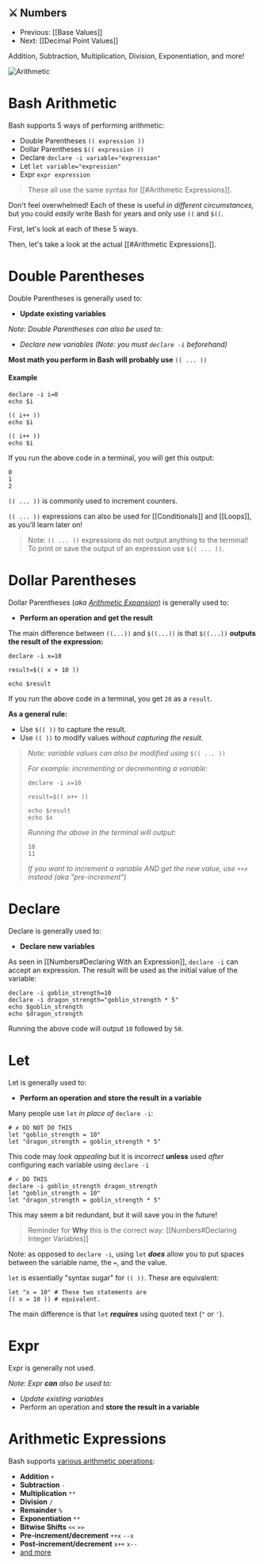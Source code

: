 ## ⚔️ Numbers

- Previous: [[Base Values]]
- Next: [[Decimal Point Values]]

Addition, Subtraction, Multiplication, Division, Exponentiation, and more!

![Arithmetic](Arithmetic.jpg)

# Bash Arithmetic

Bash supports 5 ways of performing arithmetic:
- Double Parentheses `(( expression ))`
- Dollar Parentheses `$(( expression ))`
- Declare `declare -i variable="expression"`
- Let `let variable="expression"`
- Expr `expr expression`

> These all use the same syntax for [[#Arithmetic Expressions]].

Don't feel overwhelmed! Each of these is useful _in different circumstances,_ but you could *easily* write Bash for years and only use `((` and `$((`.

First, let's look at each of these 5 ways.

Then, let's take a look at the actual [[#Arithmetic Expressions]].

# Double Parentheses

Double Parentheses is generally used to:
- **Update existing variables**

*Note: Double Parentheses can also be used to:*
- *Declare new variables (Note: you must `declare -i` beforehand)*

**Most math you perform in Bash will probably use** `(( ... ))`

#### Example

```shell
declare -i i=0
echo $i

(( i++ ))
echo $i

(( i++ ))
echo $i
```

If you run the above code in a terminal, you will get this output:

```
0
1
2
```

`(( ... ))` is commonly used to increment counters.

`(( ... ))` expressions can also be used for [[Conditionals]] and [[Loops]], as you'll learn later on!

> Note: `(( ... ))` expressions do not output anything to the terminal!
> To print or save the output of an expression use `$(( ... ))`.

# Dollar Parentheses

Dollar Parentheses (_aka [Arithmetic Expansion](https://www.gnu.org/software/bash/manual/html_node/Arithmetic-Expansion.html)_) is generally used to:
- **Perform an operation and get the result**


The main difference between `((...))` and `$((...))` is that `$((...))` **outputs the result of the expression:**

```shell
declare -i x=10

result=$(( x + 10 ))

echo $result
```

If you run the above code in a terminal, you get `20` as a `result`.


**As a general rule:**
- Use `$(( ))` to capture the result.
- Use `(( ))` to modify values _without capturing the result._

> *Note: variable values can also be modified using* `$(( ... ))`
>
> _For example: incrementing or decrementing a variable:_
>
> ```shell
> declare -i x=10
> 
> result=$(( x++ ))
> 
> echo $result
> echo $x
> ```
> 
> *Running the above in the terminal will output:*
> ```
> 10
> 11
> ```
> 
> _If you want to increment a variable AND get the new value, use `++x` instead (aka "pre-increment")_

# Declare

Declare is generally used to:
- **Declare new variables**

As seen in [[Numbers#Declaring With an Expression]], `declare -i` can accept an expression. The result will be used as the initial value of the variable:

```shell
declare -i goblin_strength=10
declare -i dragon_strength="goblin_strength * 5"
echo $goblin_strength
echo $dragon_strength
```

Running the above code will output `10` followed by `50`.

# Let

Let is generally used to:
- **Perform an operation and store the result in a variable**

Many people use `let` _in place of_ `declare -i`:

```shell
# ✗ DO NOT DO THIS
let "goblin_strength = 10"
let "dragon_strength = goblin_strength * 5"
```

This code may _look appealing_ but it is _incorrect_ **unless** used _after_ configuring each variable using `declare -i`

```shell
# ✓ DO THIS
declare -i goblin_strength dragon_strength
let "goblin_strength = 10"
let "dragon_strength = goblin_strength * 5"
```

This may seem a bit redundant, but it will save you in the future!

> Reminder for **Why** this is the correct way:
> [[Numbers#Declaring Integer Variables]]

Note: as opposed to `declare -i`, using `let` **_does_** allow you to put spaces between the variable name, the `=`, and the value.

`let` is essentially "syntax sugar" for `(( ))`. These are equivalent:

```shell
let "x = 10" # These two statements are
(( x = 10 )) # equivalent.
```

The main difference is that `let` **_requires_** using quoted text (`"` or `'`).

# Expr
Expr is generally not used.

*Note: Expr **can** also be used to:*
- *Update existing variables*
- Perform an operation and **store the result in a variable**


# Arithmetic Expressions

Bash supports [various arithmetic operations](https://www.gnu.org/software/bash/manual/html_node/Shell-Arithmetic.html#Shell-Arithmetic):
- **Addition** `+`
- **Subtraction** `-`
- **Multiplication** `**`
- **Division** `/`
- **Remainder** `%`
- **Exponentiation** `**`
- **Bitwise Shifts** `<<` `>>`
- **Pre-increment/decrement** `++x` `--x`
- **Post-increment/decrement** `x++` `x--`
- [and more](https://www.gnu.org/software/bash/manual/html_node/Shell-Arithmetic.html#Shell-Arithmetic)